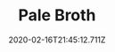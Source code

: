---
templateKey: blog-post
title: Pale Broth
type: cooking
energy: 125
health: 56
description: A delicate broth with a hint of sulfur. 
featuredpost: false
date: 2020-02-16T21:45:12.711Z
featuredimage: /img/Pale_Broth.png
sellPrice: 150
tags:
  - White Algae
  - edible
---